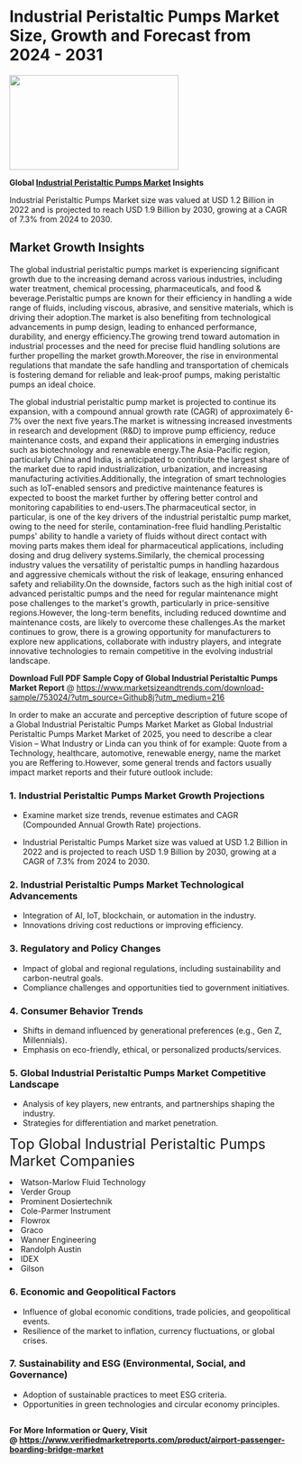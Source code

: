 <H1>Industrial Peristaltic Pumps Market Size, Growth and Forecast from 2024 - 2031</H1><img class="aligncenter size-medium wp-image-584254" src="https://thirdeyenews.in/wp-content/uploads/2024/09/Global-Market-Research-300x168.jpeg" alt="" width="300" height="168" /><p><strong>Global&nbsp;<a href="https://www.marketsizeandtrends.com/download-sample/753024/?utm_source=Github8j?utm_medium=216">Industrial Peristaltic Pumps Market</a> Insights</strong></p><p>Industrial Peristaltic Pumps Market size was valued at USD 1.2 Billion in 2022 and is projected to reach USD 1.9 Billion by 2030, growing at a CAGR of 7.3% from 2024 to 2030.</p><p><h2>Market Growth Insights</h2> <p>The global industrial peristaltic pumps market is experiencing significant growth due to the increasing demand across various industries, including water treatment, chemical processing, pharmaceuticals, and food & beverage.Peristaltic pumps are known for their efficiency in handling a wide range of fluids, including viscous, abrasive, and sensitive materials, which is driving their adoption.The market is also benefiting from technological advancements in pump design, leading to enhanced performance, durability, and energy efficiency.The growing trend toward automation in industrial processes and the need for precise fluid handling solutions are further propelling the market growth.Moreover, the rise in environmental regulations that mandate the safe handling and transportation of chemicals is fostering demand for reliable and leak-proof pumps, making peristaltic pumps an ideal choice.</p> <p>The global industrial peristaltic pump market is projected to continue its expansion, with a compound annual growth rate (CAGR) of approximately 6-7% over the next five years.The market is witnessing increased investments in research and development (R&D) to improve pump efficiency, reduce maintenance costs, and expand their applications in emerging industries such as biotechnology and renewable energy.The Asia-Pacific region, particularly China and India, is anticipated to contribute the largest share of the market due to rapid industrialization, urbanization, and increasing manufacturing activities.Additionally, the integration of smart technologies such as IoT-enabled sensors and predictive maintenance features is expected to boost the market further by offering better control and monitoring capabilities to end-users.The pharmaceutical sector, in particular, is one of the key drivers of the industrial peristaltic pump market, owing to the need for sterile, contamination-free fluid handling.Peristaltic pumps' ability to handle a variety of fluids without direct contact with moving parts makes them ideal for pharmaceutical applications, including dosing and drug delivery systems.Similarly, the chemical processing industry values the versatility of peristaltic pumps in handling hazardous and aggressive chemicals without the risk of leakage, ensuring enhanced safety and reliability.On the downside, factors such as the high initial cost of advanced peristaltic pumps and the need for regular maintenance might pose challenges to the market's growth, particularly in price-sensitive regions.However, the long-term benefits, including reduced downtime and maintenance costs, are likely to overcome these challenges.As the market continues to grow, there is a growing opportunity for manufacturers to explore new applications, collaborate with industry players, and integrate innovative technologies to remain competitive in the evolving industrial landscape.</p> <p><span class=""><strong>Download Full PDF Sample Copy of Global Industrial Peristaltic Pumps Market Report</strong> @ <a href="https://www.marketsizeandtrends.com/download-sample/753024/?utm_source=Github8j?utm_medium=216" target="_blank">https://www.marketsizeandtrends.com/download-sample/753024/?utm_source=Github8j?utm_medium=216</a></span></p><p>In order to make an accurate and perceptive description of future scope of a Global&nbsp;Industrial Peristaltic Pumps Market Market as Global&nbsp;Industrial Peristaltic Pumps Market Market of 2025, you need to describe a clear Vision &ndash; What Industry or Linda can you think of for example: Quote from a Technology, healthcare, automotive, renewable energy, name the market you are Reffering to.However, some general trends and factors usually impact market reports and their future outlook include:</p><h3>1.&nbsp;<strong>Industrial Peristaltic Pumps Market Growth Projections</strong></h3><ul><li>Examine market size trends, revenue estimates and CAGR (Compounded Annual Growth Rate) projections.</li><li><p>Industrial Peristaltic Pumps Market size was valued at USD 1.2 Billion in 2022 and is projected to reach USD 1.9 Billion by 2030, growing at a CAGR of 7.3% from 2024 to 2030.</p></li></ul><h3>2.&nbsp;<strong>Industrial Peristaltic Pumps Market Technological Advancements</strong></h3><ul><li>Integration of AI, IoT, blockchain, or automation in the industry.</li><li>Innovations driving cost reductions or improving efficiency.</li></ul><h3>3.&nbsp;<strong>Regulatory and Policy Changes</strong></h3><ul><li>Impact of global and regional regulations, including sustainability and carbon-neutral goals.</li><li>Compliance challenges and opportunities tied to government initiatives.</li></ul><h3>4.&nbsp;<strong>Consumer Behavior Trends</strong></h3><ul><li>Shifts in demand influenced by generational preferences (e.g., Gen Z, Millennials).</li><li>Emphasis on eco-friendly, ethical, or personalized products/services.</li></ul><h3>5.&nbsp;<strong>Global Industrial Peristaltic Pumps Market Competitive Landscape</strong></h3><ul><li>Analysis of key players, new entrants, and partnerships shaping the industry.</li><li>Strategies for differentiation and market penetration.</li></ul><p data-pm-slice="1 1 []"><span style="color: inherit; font-family: inherit; font-size: 25px;">Top Global Industrial Peristaltic Pumps Market Companies</span></p><div class="" data-test-id=""><p><li>Watson-Marlow Fluid Technology</li><li> Verder Group</li><li> Prominent Dosiertechnik</li><li> Cole-Parmer Instrument</li><li> Flowrox</li><li> Graco</li><li> Wanner Engineering</li><li> Randolph Austin</li><li> IDEX</li><li> Gilson</li></p></div><h3>6.&nbsp;<strong>Economic and Geopolitical Factors</strong></h3><ul><li>Influence of global economic conditions, trade policies, and geopolitical events.</li><li>Resilience of the market to inflation, currency fluctuations, or global crises.</li></ul><h3>7.&nbsp;<strong>Sustainability and ESG (Environmental, Social, and Governance)</strong></h3><ul><li>Adoption of sustainable practices to meet ESG criteria.</li><li>Opportunities in green technologies and circular economy principles.</li></ul><h2><strong style="font-size: 14px;">For More Information or Query, Visit @&nbsp;</strong><a style="background-color: #ffffff; font-size: 14px;" href="https://www.marketsizeandtrends.com/report/industrial-peristaltic-pumps-market/" target="_blank">https://www.verifiedmarketreports.com/product/airport-passenger-boarding-bridge-market</a></h2>